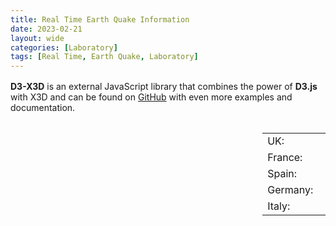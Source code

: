 ```yaml
---
title: Real Time Earth Quake Information
date: 2023-02-21
layout: wide
categories: [Laboratory]
tags: [Real Time, Earth Quake, Laboratory]
---
```

<style>
/* Paragraph */
article > p {
  padding: 0 2rem;
}

p {
  margin: 1rem 0;
}

/* Viewer */
.viewer {
  box-sizing: border-box;
  height: 100%;
  border-top: 1px solid var(--main-border-color);
  height: calc(100vh - 128px - 3.8rem);
}

.viewer-row {
  display: flex;
  height: 100%;
}

.viewer-column-80 {
  flex: 80%;
  width: 80%;
  height: 100%;
}

.viewer-column-20 {
  flex: 20%;
  width: 20%;
  height: 100%;
}

.locations {
  height: calc(100% - 4rem);
}

.link-list {
  overflow-y: scroll;
  height: 100%;
  user-select: none;
}

x3d-canvas {
  display: block;
  width: 100%;
  height: 100%;
  aspect-ratio: unset;
}
</style>

<script defer src="https://cdn.jsdelivr.net/npm/d3@latest/dist/d3.min.js"></script>
<script defer src="https://cdn.jsdelivr.net/npm/d3-x3d@latest/dist/d3-x3d.min.js"></script>

**D3-X3D** is an external JavaScript library that combines the power of **D3.js** with X3D and can be found on [GitHub](https://github.com/jamesleesaunders/d3-x3d#d3-x3d) with even more examples and documentation.

<div class="viewer">
  <div class="viewer-row">
    <div class="viewer-column-80">
      <x3d-canvas
          id="chartholder"
          splashScreen="false"
          notifications="false"
          contentScale="auto"></x3d-canvas>
    </div>
    <div class="viewer-column-20">
      <div class="table-wrapper">
        <table>
          <tr>
            <td>UK:</td>
            <td><input type="checkbox" name="country" id="uk" checked value="UK"/></td>
          </tr>
          <tr>
            <td>France:</td>
            <td><input type="checkbox" name="country" id="france" checked value="France"/></td>
            </tr>
            <tr>
            <td>Spain:</td>
            <td><input type="checkbox" name="country" id="spain" value="Spain"/></td>
            </tr>
            <tr>
            <td>Germany:</td>
            <td><input type="checkbox" name="country" id="germany" checked value="Germany"/></td>
            </tr>
            <tr>
            <td>Italy:</td>
            <td><input type="checkbox" name="country" id="italy" value="Italy"/></td>
          </tr>
        </table>
      </div>
    </div>
  </div>
</div>

<script type="module">
if (!Array.prototype.includes) {
  Array.prototype.includes = function() {
     'use strict';
     return Array.prototype.indexOf.apply(this, arguments) !== -1;
  };
}

// Select chartholder
var chartHolder = d3.select("#chartholder");

// Generate some data
var data = d3.x3d.randomData.dataset2();

// Declare the chart component
var myChart = d3.x3d.chart.areaChartMultiSeries();

var checks = d3.selectAll("input[type=checkbox]");

window .refreshChart = function() {
  var filterArray = [];

  checks.each(function() {
     var check = d3.select(this);
     var checked = check.property("checked");
     if (checked) {
     filterArray.push(check.attr("value"));
     }
  });

  var filteredData = data.filter(function(series) { return filterArray.includes(series.key) });

  chartHolder.datum(filteredData).call(myChart);
};

for (var i = 0; i < checks.length; i++) {
  checks[i].onchange = refreshChart;
}

checks.each(function() {
  var check = d3.select(this);
  check.attr("onchange", "refreshChart()");
});

refreshChart();
</script>
